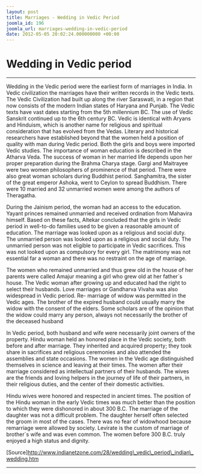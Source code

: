 ```yaml
---
layout: post
title: Marriages - Wedding in Vedic Period
joomla_id: 196
joomla_url: marriages-wedding-in-vedic-period
date: 2012-05-05 20:02:24.000000000 +00:00
---
```

# **Wedding in Vedic period**

* * *

Wedding in the Vedic period were the earliest form of marriages in India. In Vedic civilization the marriages have their written records in the Vedic texts. The Vedic Civilization had built up along the river Saraswati, in a region that now consists of the modern Indian states of Haryana and Punjab. The Vedic texts have vast dates starting from the 5th millennium BC. The use of Vedic Sanskrit continued up to the 6th century BC. Vedic is identical with Aryans and Hinduism, which is another name for religious and spiritual consideration that has evolved from the Vedas. Literary and historical researchers have established beyond that the women held a position of quality with man during Vedic period. Both the girls and boys were imported Vedic studies. The importance of woman education is described in the Atharva Veda. The success of woman in her married life depends upon her proper preparation during the Brahma Charya stage. Gargi and Maitrayee were two women philosophers of prominence of that period. There were also great woman scholars during Buddhist period. Sanghamitra, the sister of the great emperor Ashoka, went to Ceylon to spread Buddhism. There were 10 married and 32 unmarried women were among the authors of Theragatha.   
   
 During the Jainism period, the woman had an access to the education. Yayant princes remained unmarried and received ordination from Mahavira himself. Based on these facts, Altekar concluded that the girls in Vedic period in well-to-do families used to be given a reasonable amount of education. The marriage was looked upon as a religious and social duty. The unmarried person was looked upon as a religious and social duty. The unmarried person was not eligible to participate in Vedic sacrifices. This was not looked upon as compulsory for every girl. The matrimony was not essential far a woman and there was no restraint on the age of marriage.   
   
 The women who remained unmarried and thus grew old in the house of her parents were called Amajur meaning a girl who grew old at her father`s house. The Vedic woman after growing up and educated had the right to select their husbands. Love marriages or Gandharva Vivaha was also widespread in Vedic period. Re- marriage of widow was permitted in the Vedic ages. The brother of the expired husband could usually marry the widow with the consent of the elders. Some scholars are of the opinion that the widow could marry any person, always not necessarily the brother of the deceased husband   
   
 In Vedic period, both husband and wife were necessarily joint owners of the property. Hindu woman held an honored place in the Vedic society, both before and after marriage. They inherited and acquired property; they took share in sacrifices and religious ceremonies and also attended the assemblies and state occasions. The women in the Vedic age distinguished themselves in science and leaving at their times. The women after their marriage considered as intellectual partners of their husbands. The wives are the friends and loving helpers in the journey of life of their partners, in their religious duties, and the center of their domestic activities.   
   
 Hindu wives were honored and respected in ancient times. The position of the Hindu woman in the early Vedic times was much better than the position to which they were dishonored in about 300 B.C. The marriage of the daughter was not a difficult problem. The daughter herself often selected the groom in most of the cases. There was no fear of widowhood because remarriage were allowed by society. Levirate is the custom of marriage of brother`s wife and was even common. The women before 300 B.C. truly enjoyed a high status and dignity.



[Source]http://www.indianetzone.com/28/wedding\_vedic\_period\_indian\_wedding.htm

* * *



